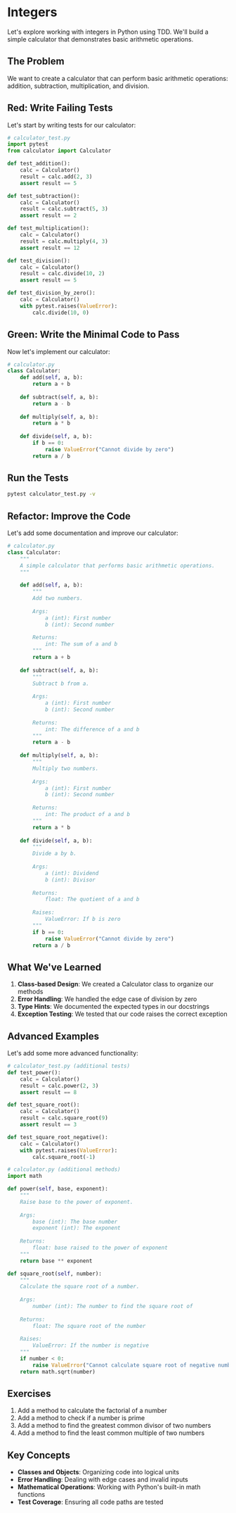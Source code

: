 # Integers

Let's explore working with integers in Python using TDD. We'll build a simple calculator that demonstrates basic arithmetic operations.

## The Problem

We want to create a calculator that can perform basic arithmetic operations: addition, subtraction, multiplication, and division.

## Red: Write Failing Tests

Let's start by writing tests for our calculator:

```python
# calculator_test.py
import pytest
from calculator import Calculator

def test_addition():
    calc = Calculator()
    result = calc.add(2, 3)
    assert result == 5

def test_subtraction():
    calc = Calculator()
    result = calc.subtract(5, 3)
    assert result == 2

def test_multiplication():
    calc = Calculator()
    result = calc.multiply(4, 3)
    assert result == 12

def test_division():
    calc = Calculator()
    result = calc.divide(10, 2)
    assert result == 5

def test_division_by_zero():
    calc = Calculator()
    with pytest.raises(ValueError):
        calc.divide(10, 0)
```

## Green: Write the Minimal Code to Pass

Now let's implement our calculator:

```python
# calculator.py
class Calculator:
    def add(self, a, b):
        return a + b
    
    def subtract(self, a, b):
        return a - b
    
    def multiply(self, a, b):
        return a * b
    
    def divide(self, a, b):
        if b == 0:
            raise ValueError("Cannot divide by zero")
        return a / b
```

## Run the Tests

```bash
pytest calculator_test.py -v
```

## Refactor: Improve the Code

Let's add some documentation and improve our calculator:

```python
# calculator.py
class Calculator:
    """
    A simple calculator that performs basic arithmetic operations.
    """
    
    def add(self, a, b):
        """
        Add two numbers.
        
        Args:
            a (int): First number
            b (int): Second number
            
        Returns:
            int: The sum of a and b
        """
        return a + b
    
    def subtract(self, a, b):
        """
        Subtract b from a.
        
        Args:
            a (int): First number
            b (int): Second number
            
        Returns:
            int: The difference of a and b
        """
        return a - b
    
    def multiply(self, a, b):
        """
        Multiply two numbers.
        
        Args:
            a (int): First number
            b (int): Second number
            
        Returns:
            int: The product of a and b
        """
        return a * b
    
    def divide(self, a, b):
        """
        Divide a by b.
        
        Args:
            a (int): Dividend
            b (int): Divisor
            
        Returns:
            float: The quotient of a and b
            
        Raises:
            ValueError: If b is zero
        """
        if b == 0:
            raise ValueError("Cannot divide by zero")
        return a / b
```

## What We've Learned

1. **Class-based Design**: We created a Calculator class to organize our methods
2. **Error Handling**: We handled the edge case of division by zero
3. **Type Hints**: We documented the expected types in our docstrings
4. **Exception Testing**: We tested that our code raises the correct exception

## Advanced Examples

Let's add some more advanced functionality:

```python
# calculator_test.py (additional tests)
def test_power():
    calc = Calculator()
    result = calc.power(2, 3)
    assert result == 8

def test_square_root():
    calc = Calculator()
    result = calc.square_root(9)
    assert result == 3

def test_square_root_negative():
    calc = Calculator()
    with pytest.raises(ValueError):
        calc.square_root(-1)
```

```python
# calculator.py (additional methods)
import math

def power(self, base, exponent):
    """
    Raise base to the power of exponent.
    
    Args:
        base (int): The base number
        exponent (int): The exponent
        
    Returns:
        float: base raised to the power of exponent
    """
    return base ** exponent

def square_root(self, number):
    """
    Calculate the square root of a number.
    
    Args:
        number (int): The number to find the square root of
        
    Returns:
        float: The square root of the number
        
    Raises:
        ValueError: If the number is negative
    """
    if number < 0:
        raise ValueError("Cannot calculate square root of negative number")
    return math.sqrt(number)
```

## Exercises

1. Add a method to calculate the factorial of a number
2. Add a method to check if a number is prime
3. Add a method to find the greatest common divisor of two numbers
4. Add a method to find the least common multiple of two numbers

## Key Concepts

- **Classes and Objects**: Organizing code into logical units
- **Error Handling**: Dealing with edge cases and invalid inputs
- **Mathematical Operations**: Working with Python's built-in math functions
- **Test Coverage**: Ensuring all code paths are tested

